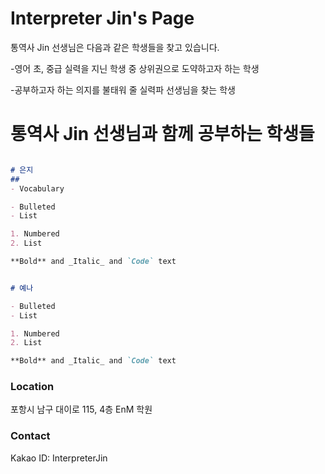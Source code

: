 # Interpreter Jin's Page
통역사 Jin 선생님은 다음과 같은 학생들을 찾고 있습니다.

-영어 초, 중급 실력을 지닌 학생 중 상위권으로 도약하고자 하는 학생

-공부하고자 하는 의지를 불태워 줄 실력파 선생님을 찾는 학생

# 통역사 Jin 선생님과 함께 공부하는 학생들

```markdown

# 은지
## 
- Vocabulary

- Bulleted
- List

1. Numbered
2. List

**Bold** and _Italic_ and `Code` text

```

```markdown

# 예나

- Bulleted
- List

1. Numbered
2. List

**Bold** and _Italic_ and `Code` text

```

### Location

포항시 남구 대이로 115, 4층 EnM 학원

### Contact

Kakao ID: InterpreterJin

